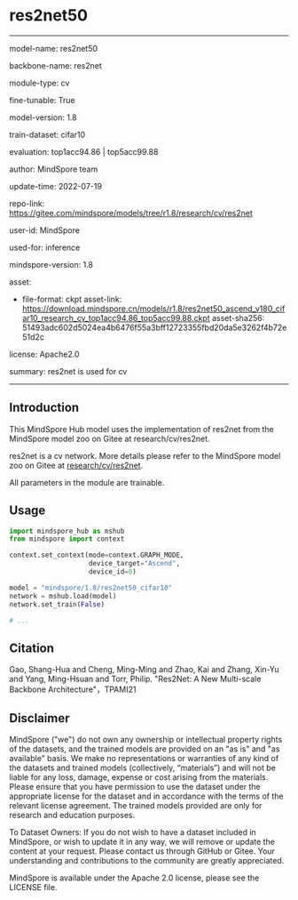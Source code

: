 # res2net50

---

model-name: res2net50

backbone-name: res2net

module-type: cv

fine-tunable: True

model-version: 1.8

train-dataset: cifar10

evaluation: top1acc94.86 | top5acc99.88

author: MindSpore team

update-time: 2022-07-19

repo-link: <https://gitee.com/mindspore/models/tree/r1.8/research/cv/res2net>

user-id: MindSpore

used-for: inference

mindspore-version: 1.8

asset:

-
    file-format: ckpt
    asset-link: <https://download.mindspore.cn/models/r1.8/res2net50_ascend_v180_cifar10_research_cv_top1acc94.86_top5acc99.88.ckpt>
    asset-sha256: 51493adc602d5024ea4b6476f55a3bff12723355fbd20da5e3262f4b72e51d2c

license: Apache2.0

summary: res2net is used for cv

---

## Introduction

This MindSpore Hub model uses the implementation of res2net from the MindSpore model zoo on Gitee at research/cv/res2net.

res2net is a cv network. More details please refer to the MindSpore model zoo on Gitee at [research/cv/res2net](https://gitee.com/mindspore/models/blob/r1.8/research/cv/res2net/README.md).

All parameters in the module are trainable.

## Usage

```python
import mindspore_hub as mshub
from mindspore import context

context.set_context(mode=context.GRAPH_MODE,
                    device_target="Ascend",
                    device_id=0)

model = "mindspore/1.8/res2net50_cifar10"
network = mshub.load(model)
network.set_train(False)

# ...
```

## Citation

Gao, Shang-Hua and Cheng, Ming-Ming and Zhao, Kai and Zhang, Xin-Yu and Yang, Ming-Hsuan and Torr, Philip. "Res2Net: A New Multi-scale Backbone Architecture"，TPAMI21

## Disclaimer

MindSpore ("we") do not own any ownership or intellectual property rights of the datasets, and the trained models are provided on an "as is" and "as available" basis. We make no representations or warranties of any kind of the datasets and trained models (collectively, “materials”) and will not be liable for any loss, damage, expense or cost arising from the materials. Please ensure that you have permission to use the dataset under the appropriate license for the dataset and in accordance with the terms of the relevant license agreement. The trained models provided are only for research and education purposes.

To Dataset Owners: If you do not wish to have a dataset included in MindSpore, or wish to update it in any way, we will remove or update the content at your request. Please contact us through GitHub or Gitee. Your understanding and contributions to the community are greatly appreciated.

MindSpore is available under the Apache 2.0 license, please see the LICENSE file.
